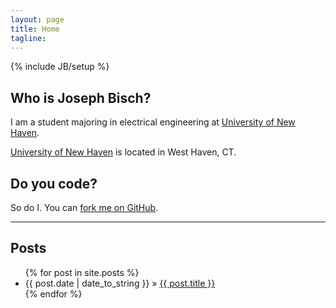 ```yaml
---
layout: page
title: Home
tagline: 
---
```

{% include JB/setup %}

<div class="row-fluid">
  <div class="span4">
    <h2>Who is Joseph Bisch?</h2>
      <p>I am a student majoring in electrical engineering at <a href="http://www.newhaven.edu/">University of New Haven</a>.</p>
      <p><a href="http://www.newhaven.edu/">University of New Haven</a> is located in West Haven, CT.</p>
  </div>
  <div class="span4">
    <h2>Do you code?</h2>
      <p>So do I. You can <a href="http://github.com/josephbisch">fork me on GitHub</a>.</p>
  </div>
</div>

<hr>
    
## Posts

<ul class="posts">
  {% for post in site.posts %}
    <li><span>{{ post.date | date_to_string }}</span> &raquo; <a href="{{ BASE_PATH }}{{ post.url }}">{{ post.title }}</a></li>
  {% endfor %}
</ul>


